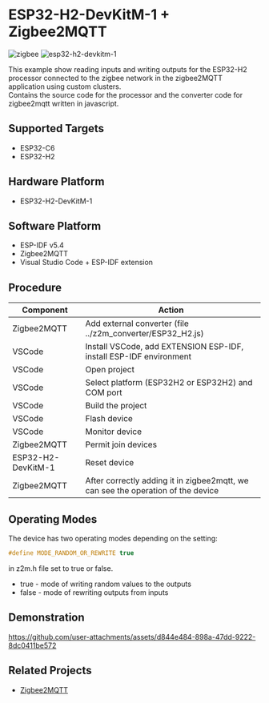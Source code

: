 # ESP32-H2-DevKitM-1 + Zigbee2MQTT
![zigbee](https://github.com/user-attachments/assets/f718bee7-7174-447b-b6f6-c1afbbafb463)
![esp32-h2-devkitm-1](https://github.com/user-attachments/assets/0b3be4f4-d685-4458-9888-4b6171356e09)

This example show reading inputs and writing outputs for the ESP32-H2 processor connected to the zigbee network in the zigbee2MQTT application using custom clusters.  
Contains the source code for the processor and the converter code for zigbee2mqtt written in javascript.

## Supported Targets 
  - ESP32-C6
  - ESP32-H2

## Hardware Platform
  - ESP32-H2-DevKitM-1

## Software Platform
  - ESP-IDF v5.4  
  - Zigbee2MQTT  
  - Visual Studio Code + ESP-IDF extension  

## Procedure
| Component            | Action                                                               |
|----------------------|----------------------------------------------------------------------|
| Zigbee2MQTT          | Add external converter (file ../z2m_converter/ESP32_H2.js)           |
| VSCode               | Install VSCode, add EXTENSION ESP-IDF, install ESP-IDF environment   |
| VSCode               | Open project                                                         |
| VSCode               | Select platform (ESP32H2 or ESP32H2) and COM port                    |
| VSCode               | Build the project                                                    |
| VSCode               | Flash device                                                         |
| VSCode               | Monitor device                                                       |
| Zigbee2MQTT          | Permit join devices                                                  |
| ESP32-H2-DevKitM-1   | Reset device                                                         |
| Zigbee2MQTT          | After correctly adding it in zigbee2mqtt, we can see the operation of the device |

## Operating Modes
The device has two operating modes depending on the setting:  
```c
#define MODE_RANDOM_OR_REWRITE true
```
in z2m.h file set to true or false.
  - true  - mode of writing random values ​​to the outputs
  - false - mode of rewriting outputs from inputs

## Demonstration
https://github.com/user-attachments/assets/d844e484-898a-47dd-9222-8dc0411be572

## Related Projects
* [Zigbee2MQTT](https://www.zigbee2mqtt.io/)





